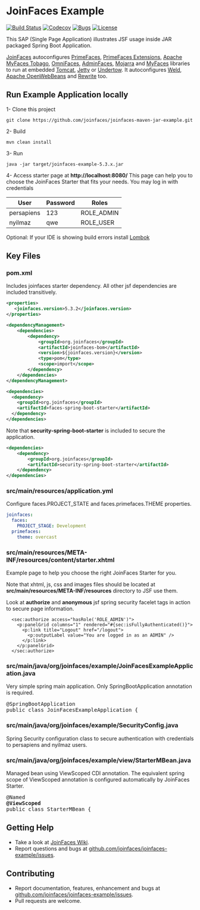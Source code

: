 JoinFaces Example
=====
[![Build Status](https://github.com/joinfaces/joinfaces-maven-jar-example/actions/workflows/maven.yml/badge.svg)](https://github.com/joinfaces/joinfaces-maven-jar-example/actions)
[![Codecov](https://codecov.io/gh/joinfaces/joinfaces-maven-jar-example/branch/4.7.x/graph/badge.svg)](https://codecov.io/gh/joinfaces/joinfaces-maven-jar-example)
[![Bugs](https://sonarcloud.io/api/project_badges/measure?project=joinfaces_joinfaces-maven-jar-example&metric=bugs)](https://sonarcloud.io/dashboard?id=joinfaces_joinfaces-maven-jar-example)
[![License](http://img.shields.io/:license-apache-blue.svg)](http://www.apache.org/licenses/LICENSE-2.0.html)

This SAP (Single Page Application) illustrates JSF usage inside JAR packaged Spring Boot Application.

[JoinFaces](https://joinfaces.org) autoconfigures 
[PrimeFaces](https://primefaces.org/), 
[PrimeFaces Extensions](https://primefaces-extensions.github.io/), 
[Apache MyFaces Tobago](https://github.com/apache/myfaces-tobago), 
[OmniFaces](https://omnifaces.org/), 
[AdminFaces](https://adminfaces.github.io/site/), 
[Mojarra](https://eclipse-ee4j.github.io/mojarra/) and 
[MyFaces](http://myfaces.apache.org) libraries to run at embedded 
[Tomcat](https://tomcat.apache.org/), 
[Jetty](https://www.eclipse.org/jetty) or 
[Undertow](https://undertow.io/). 
It autoconfigures [Weld](https://weld.cdi-spec.org),
[Apache OpenWebBeans](https://openwebbeans.apache.org/) and
[Rewrite](https://www.ocpsoft.org/rewrite/) too.

## Run Example Application locally

1- Clone this project
```Shell
git clone https://github.com/joinfaces/joinfaces-maven-jar-example.git
```

2- Build
```Shell
mvn clean install
```

3- Run
```Shell
java -jar target/joinfaces-example-5.3.x.jar
```

4- Access starter page at **http://localhost:8080/** This page can help you to choose the JoinFaces Starter that fits your needs. You may log in with credentials

| User       | Password | Roles      |
|------------|----------|------------|
| persapiens | 123      | ROLE_ADMIN |
| nyilmaz    | qwe      | ROLE_USER  |

Optional: If your IDE is showing build errors install [Lombok](https://projectlombok.org/setup/overview)

## Key Files

### pom.xml

Includes joinfaces starter dependency. All other jsf dependencies are included transitively.

```xml
<properties>
   <joinfaces.version>5.3.2</joinfaces.version>
</properties>

<dependencyManagement>
    <dependencies>
        <dependency>
            <groupId>org.joinfaces</groupId>
            <artifactId>joinfaces-bom</artifactId>
            <version>${joinfaces.version}</version>
            <type>pom</type>
            <scope>import</scope>
        </dependency>
    </dependencies>
</dependencyManagement>

<dependencies>
  <dependency>
    <groupId>org.joinfaces</groupId>
    <artifactId>faces-spring-boot-starter</artifactId>
  </dependency>
</dependencies>
```

Note that **security-spring-boot-starter** is included to secure the application.

```xml
<dependencies>
    <dependency>
        <groupId>org.joinfaces</groupId>
        <artifactId>security-spring-boot-starter</artifactId>
    </dependency>
</dependencies>
```

### src/main/resources/application.yml

Configure faces.PROJECT_STATE and faces.primefaces.THEME properties.

```yml
joinfaces:
  faces:
    PROJECT_STAGE: Development
  primefaces: 
    theme: overcast
```

### src/main/resources/META-INF/resources/content/starter.xhtml

Example page to help you choose the right JoinFaces Starter for you. 

Note that xhtml, js, css and images files should be located at **src/main/resources/META-INF/resources** directory to JSF use them.

Look at **authorize** and **anonymous** jsf spring security facelet tags in action to secure page information.

```xhtml
  <sec:authorize access="hasRole('ROLE_ADMIN')">
    <p:panelGrid columns="1" rendered="#{sec:isFullyAuthenticated()}">
      <p:link title="Logout" href="/logout">
        <p:outputLabel value="You are logged in as an ADMIN" />
      </p:link>
    </p:panelGrid>
  </sec:authorize>
```

### src/main/java/org/joinfaces/example/JoinFacesExampleApplication.java

Very simple spring main application. Only SpringBootApplication annotation is required.

<pre>
@SpringBootApplication
public class JoinFacesExampleApplication {
</pre>

### src/main/java/org/joinfaces/example/SecurityConfig.java

Spring Security configuration class to secure authentication with credentials to persapiens and nyilmaz users.

### src/main/java/org/joinfaces/example/view/StarterMBean.java

Managed bean using ViewScoped CDI annotation. The equivalent spring scope of ViewScoped annotation is configured automatically by JoinFaces Starter.

<pre>
@Named
<b>@ViewScoped</b>
public class StarterMBean {
</pre>

## Getting Help

* Take a look at [JoinFaces Wiki](https://github.com/joinfaces/joinfaces/wiki).
* Report questions and bugs at [github.com/joinfaces/joinfaces-example/issues](https://github.com/joinfaces/joinfaces-maven-jar-example/issues).

## Contributing

* Report documentation, features, enhancement and bugs at [github.com/joinfaces/joinfaces-example/issues](https://github.com/joinfaces/joinfaces-maven-jar-example/issues).
* Pull requests are welcome.
